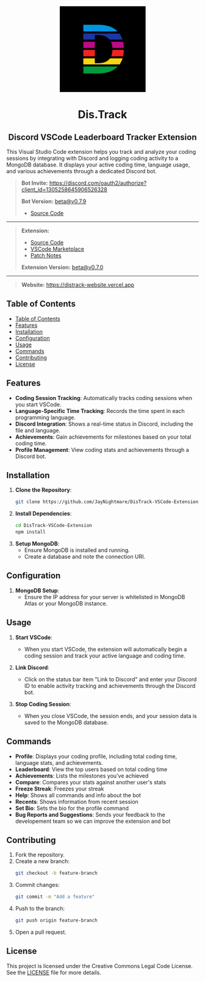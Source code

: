 <div align=center>
  <img src="images/New Distrack.jpg" width=225 radius=10 />
</div>
 
<div align=center>
  <h1>Dis.Track</h1>
  <h2>Discord VSCode Leaderboard Tracker Extension</h2>
</div>


This Visual Studio Code extension helps you track and analyze your coding sessions by integrating with Discord and logging coding activity to a MongoDB database. It displays your active coding time, language usage, and various achievements through a dedicated Discord bot. 

> **Bot Invite:** https://discord.com/oauth2/authorize?client_id=1305258645906526328
>
> **Bot Version:** beta@v0.7.9
> - [Source Code](https://github.com/JayNightmare/DisTrack-Discord-Bot)
----
> **Extension:**
> - [Source Code](https://github.com/JayNightmare/DisTrack-VSCode-Extension)
> - [VSCode Marketplace](https://marketplace.visualstudio.com/items?itemName=JayNightmare.dis-track)
> - [Patch Notes](https://github.com/JayNightmare/DisTrack-VSCode-Extension/blob/master/CHANGELOG.md)
>
> **Extension Version:** beta@v0.7.0
----
> **Website:** https://distrack-website.vercel.app

## Table of Contents
- [Table of Contents](#table-of-contents)
- [Features](#features)
- [Installation](#installation)
- [Configuration](#configuration)
- [Usage](#usage)
- [Commands](#commands)
- [Contributing](#contributing)
- [License](#license)

## Features

- **Coding Session Tracking**: Automatically tracks coding sessions when you start VSCode.
- **Language-Specific Time Tracking**: Records the time spent in each programming language.
- **Discord Integration**: Shows a real-time status in Discord, including the file and language.
- **Achievements**: Gain achievements for milestones based on your total coding time.
- **Profile Management**: View coding stats and achievements through a Discord bot.

## Installation

1. **Clone the Repository**:
   ```bash
   git clone https://github.com/JayNightmare/DisTrack-VSCode-Extension
   ```
2. **Install Dependencies**:
   ```bash
   cd DisTrack-VSCode-Extension
   npm install
   ```
3. **Setup MongoDB**:
   - Ensure MongoDB is installed and running.
   - Create a database and note the connection URI.

## Configuration

1. **MongoDB Setup**:
   - Ensure the IP address for your server is whitelisted in MongoDB Atlas or your MongoDB instance.
   
## Usage

1. **Start VSCode**:
   - When you start VSCode, the extension will automatically begin a coding session and track your active language and coding time.
   
2. **Link Discord**:
   - Click on the status bar item "Link to Discord" and enter your Discord ID to enable activity tracking and achievements through the Discord bot.

3. **Stop Coding Session**:
   - When you close VSCode, the session ends, and your session data is saved to the MongoDB database.

## Commands

- **Profile**: Displays your coding profile, including total coding time, language stats, and achievements.
- **Leaderboard**: View the top users based on total coding time
- **Achievements**: Lists the milestones you’ve achieved
- **Compare**: Compares your stats against another user's stats
- **Freeze Streak**: Freezes your streak
- **Help**: Shows all commands and info about the bot
- **Recents**: Shows information from recent session
- **Set Bio**: Sets the bio for the profile command
- **Bug Reports and Suggestions**: Sends your feedback to the developement team so we can improve the extension and bot

## Contributing

1. Fork the repository.
2. Create a new branch:
   ```bash
   git checkout -b feature-branch
   ```
3. Commit changes:
   ```bash
   git commit -m "Add a feature"
   ```
4. Push to the branch:
   ```bash
   git push origin feature-branch
   ```
5. Open a pull request.

## License

This project is licensed under the Creative Commons Legal Code License. See the [LICENSE](LICENSE) file for more details.
